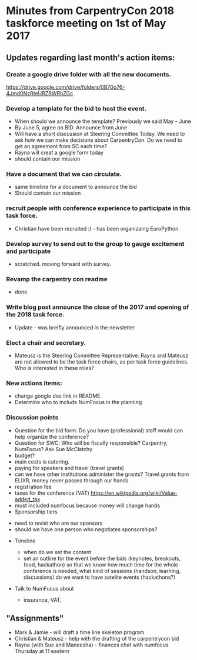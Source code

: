 # Minutes from CarpentryCon 2018 taskforce meeting on 1st of May 2017
## Updates regarding last month's action items: 
### Create a google drive folder with all the new documents.
https://drive.google.com/drive/folders/0B70o76-4Jmd0NzRteURZRWRhZGc
### Develop a template for the bid to host the event.
* When should we announce the template? Previously we said May - June
* By June 5, agree on BID. Announce from June 
* Will have a short discussion at Steering Committee Today. We need to ask how we can make decisions about CarpentryCon.
  Do we need to get an agreement from SC each time?
* Rayna will creat a google form today
* should contain our mission
### Have a document that we can circulate. 
* same timeline for a document to announce the bid
* Should contain our mission
### recruit people with conference experience to participate in this task force. 
* Christian have been recruited :) - has been organizaing EuroPython. 
### Develop survey to send out to the group to gauge excitement and participate  
* scratched. moving forward with survey.
### Revamp the carpentry con readme
* done
### Write blog post announce the close of the 2017 and opening of the 2018 task force.
* Update - was breifly announced in the newsletter
### Elect a chair and secretary.
* Mateusz is the Steering Committee Representative. Rayna and Mateusz are not allowed to be the task force chairs,
as per task force guidelines. Who is interested in these roles?

### New actions items:
- change google doc link in README.
- Determine who to include NumFocus in the planning

### Discussion points
* Question for the bid form: Do you have (professional) staff would can help organize the conference?
* Question for SWC: Who will be fiscally responsible? Carpentry, NumFocus? Ask Sue McClatchy
* budget?
* main costs is catering. 
* paying for speakers and travel (travel grants)
* can we have other institutions administer the grants? Travel grants from ELIXR, money never passes through our hands
* registration fee
* taxes for the conference (VAT) https://en.wikipedia.org/wiki/Value-added_tax
* must included numfocus because money will change hands
* Sponsorship tiers
- need to revist who are our sponsors
- should we have one person who negotiates sponsorships?

* Timeline
  - when do we set the content
  - set an outline for the event before the bids  (keynotes, breakouts, food, hackathon) so that we know how much time for the whole conference is needed, what kind of sessions (handson, learning, discussions) do we want to have satelite events (hackathons?)

* Talk to NumFucus about
  - insurance, VAT, 

## "Assignments"
- Mark & Jamie - will draft a  time line skeleton program
- Christian & Mateusz - help with the drafting of the carpentrycon bid
- Rayna (with Sue and Maneesha) - finances chat with numfocus Thursday at 11 eastern

